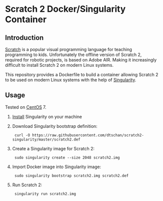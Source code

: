 Scratch 2 Docker/Singularity Container
======================================

Introduction
------------

[Scratch](https://scratch.mit.edu/) is a popular visual programming language for teaching programming
to kids. Unfortunately the offline version of Scratch 2, required for robotic projects, is based on
Adobe AIR. Making it increasingly difficult to install Scratch 2 on modern Linux systems.

This repository provides a Dockerfile to build a container allowing Scratch 2 to be used on modern
Linux systems with the help of [Singularity](http://singularity.lbl.gov/).

Usage
-----

Tested on [CentOS](https://www.centos.org/) 7.

1. [Install](http://singularity.lbl.gov/install-linux) Singularity on your machine 
2. Download Singularity bootstrap definition:

        curl -O https://raw.githubusercontent.com/dtschan/scratch2-singularity/master/scratch2.def

3. Create a Singularity image for Scratch 2:

        sudo singularity create --size 2048 scratch2.img

4. Import Docker image into Singularity image:

        sudo singularity bootstrap scratch2.img scratch2.def

5. Run Scratch 2:

        singularity run scratch2.img
